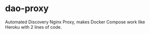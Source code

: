 # dao-proxy
Automated Discovery Nginx Proxy, makes Docker Compose work like Heroku with 2 lines of code.
